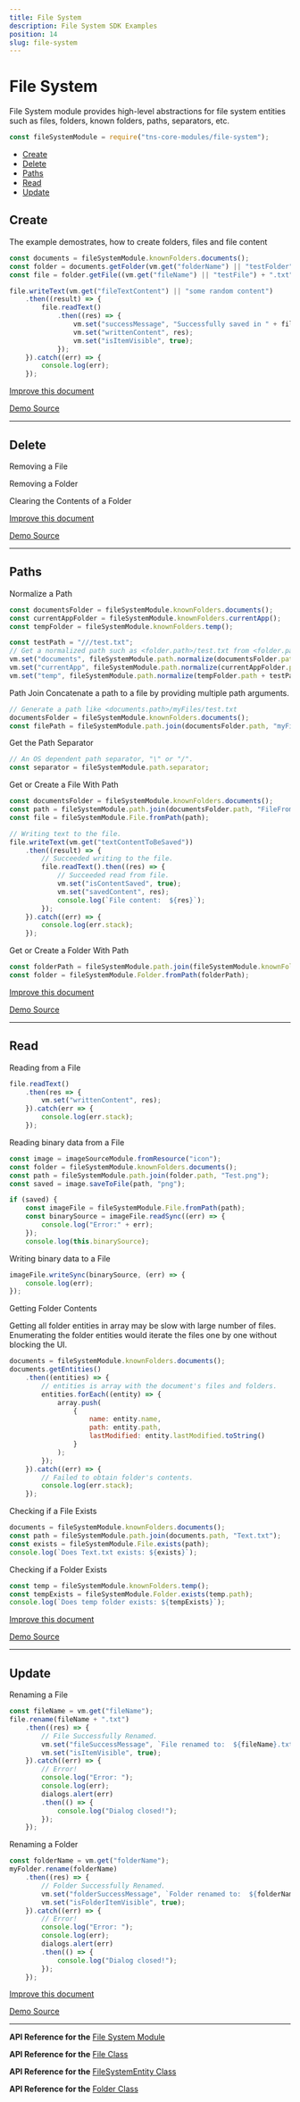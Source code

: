 ```yaml
---
title: File System
description: File System SDK Examples
position: 14
slug: file-system
---
```


# File System

File System module provides high-level abstractions for file system entities 
such as files, folders, known folders, paths, separators, etc.

```JavaScript
const fileSystemModule = require("tns-core-modules/file-system");
```

* [Create](#create)
* [Delete](#delete)
* [Paths](#paths)
* [Read](#read)
* [Update](#update)


## Create

The example demostrates, how to create folders, files and file content
<snippet id='fs-create-import-code'/>

```JavaScript
const documents = fileSystemModule.knownFolders.documents();
const folder = documents.getFolder(vm.get("folderName") || "testFolder");
const file = folder.getFile((vm.get("fileName") || "testFile") + ".txt");

file.writeText(vm.get("fileTextContent") || "some random content")
    .then((result) => {
        file.readText()
            .then((res) => {
                vm.set("successMessage", "Successfully saved in " + file.path);
                vm.set("writtenContent", res);
                vm.set("isItemVisible", true);
            });
    }).catch((err) => {
        console.log(err);
    });
```

[Improve this document](undefined/edit/master/app/file-system/create/article.md)

[Demo Source](undefined/edit/master/app/file-system/create)

---

## Delete

Removing a File
<snippet id='fs-delete-file-code '/>

Removing a Folder
<snippet id='fs-delete-folder-code '/>

Clearing the Contents of a Folder
<snippet id='fs-clear-folder-code '/>


[Improve this document](undefined/edit/master/app/file-system/delete/article.md)

[Demo Source](undefined/edit/master/app/file-system/delete)

---

## Paths

Normalize a Path
```JavaScript
const documentsFolder = fileSystemModule.knownFolders.documents();
const currentAppFolder = fileSystemModule.knownFolders.currentApp();
const tempFolder = fileSystemModule.knownFolders.temp();

const testPath = "///test.txt";
// Get a normalized path such as <folder.path>/test.txt from <folder.path>///test.txt
vm.set("documents", fileSystemModule.path.normalize(documentsFolder.path + testPath));
vm.set("currentApp", fileSystemModule.path.normalize(currentAppFolder.path + testPath));
vm.set("temp", fileSystemModule.path.normalize(tempFolder.path + testPath));
```

Path Join
Concatenate a path to a file by providing multiple path arguments.
```JavaScript
// Generate a path like <documents.path>/myFiles/test.txt
documentsFolder = fileSystemModule.knownFolders.documents();
const filePath = fileSystemModule.path.join(documentsFolder.path, "myFiles", "test.txt");
```

Get the Path Separator
```JavaScript
// An OS dependent path separator, "\" or "/".
const separator = fileSystemModule.path.separator;
```

Get or Create a File With Path
```JavaScript
const documentsFolder = fileSystemModule.knownFolders.documents();
const path = fileSystemModule.path.join(documentsFolder.path, "FileFromPath.txt");
const file = fileSystemModule.File.fromPath(path);

// Writing text to the file.
file.writeText(vm.get("textContentToBeSaved"))
    .then((result) => {
        // Succeeded writing to the file.
        file.readText().then((res) => {
            // Succeeded read from file.
            vm.set("isContentSaved", true);
            vm.set("savedContent", res);
            console.log(`File content:  ${res}`);
        });
    }).catch((err) => {
        console.log(err.stack);
    });
```

Get or Create a Folder With Path
```JavaScript
const folderPath = fileSystemModule.path.join(fileSystemModule.knownFolders.documents().path, "music");
const folder = fileSystemModule.Folder.fromPath(folderPath);
```

[Improve this document](undefined/edit/master/app/file-system/paths/article.md)

[Demo Source](undefined/edit/master/app/file-system/paths)

---

## Read

Reading from a File
```JavaScript
file.readText()
    .then(res => {
        vm.set("writtenContent", res);
    }).catch(err => {
        console.log(err.stack);
    });
```

Reading binary data from a File
```JavaScript
const image = imageSourceModule.fromResource("icon");
const folder = fileSystemModule.knownFolders.documents();
const path = fileSystemModule.path.join(folder.path, "Test.png");
const saved = image.saveToFile(path, "png");

if (saved) {
    const imageFile = fileSystemModule.File.fromPath(path);
    const binarySource = imageFile.readSync((err) => {
        console.log("Error:" + err);
    });
    console.log(this.binarySource);
```

Writing binary data to a File
```JavaScript
imageFile.writeSync(binarySource, (err) => {
    console.log(err);
});
```

Getting Folder Contents

Getting all folder entities in array may be slow with large number of files. 
Enumerating the folder entities would iterate the files one by one without blocking the UI.
```JavaScript
documents = fileSystemModule.knownFolders.documents();
documents.getEntities()
    .then((entities) => {
        // entities is array with the document's files and folders.
        entities.forEach((entity) => {
            array.push(
                {
                    name: entity.name,
                    path: entity.path,
                    lastModified: entity.lastModified.toString()
                }
            );
        });
    }).catch((err) => {
        // Failed to obtain folder's contents.
        console.log(err.stack);
    });
```

Checking if a File Exists
```JavaScript
documents = fileSystemModule.knownFolders.documents();
const path = fileSystemModule.path.join(documents.path, "Text.txt");
const exists = fileSystemModule.File.exists(path);
console.log(`Does Text.txt exists: ${exists}`);
```

Checking if a Folder Exists
```JavaScript
const temp = fileSystemModule.knownFolders.temp();
const tempExists = fileSystemModule.Folder.exists(temp.path);
console.log(`Does temp folder exists: ${tempExists}`);
```

[Improve this document](undefined/edit/master/app/file-system/read/article.md)

[Demo Source](undefined/edit/master/app/file-system/read)

---

## Update

Renaming a File
```JavaScript
const fileName = vm.get("fileName");
file.rename(fileName + ".txt")
    .then((res) => {
        // File Successfully Renamed.
        vm.set("fileSuccessMessage", `File renamed to:  ${fileName}.txt`);
        vm.set("isItemVisible", true);
    }).catch((err) => {
        // Error!
        console.log("Error: ");
        console.log(err);
        dialogs.alert(err)
        .then(() => {
            console.log("Dialog closed!");
        });
    });
```

Renaming a Folder
```JavaScript
const folderName = vm.get("folderName");
myFolder.rename(folderName)
    .then((res) => {
        // Folder Successfully Renamed.
        vm.set("folderSuccessMessage", `Folder renamed to:  ${folderName}`);
        vm.set("isFolderItemVisible", true);
    }).catch((err) => {
        // Error!
        console.log("Error: ");
        console.log(err);
        dialogs.alert(err)
        .then(() => {
            console.log("Dialog closed!");
        });
    });
```


[Improve this document](undefined/edit/master/app/file-system/update/article.md)

[Demo Source](undefined/edit/master/app/file-system/update)

---


**API Reference for the** [File System Module](https://docs.nativescript.org/api-reference/modules/_file_system_.html)

**API Reference for the** [File Class](https://docs.nativescript.org/api-reference/classes/_file_system_.file.html)

**API Reference for the** [FileSystemEntity Class](https://docs.nativescript.org/api-reference/classes/_file_system_.filesystementity.html)

**API Reference for the** [Folder Class](https://docs.nativescript.org/api-reference/classes/_file_system_.folder.html)


